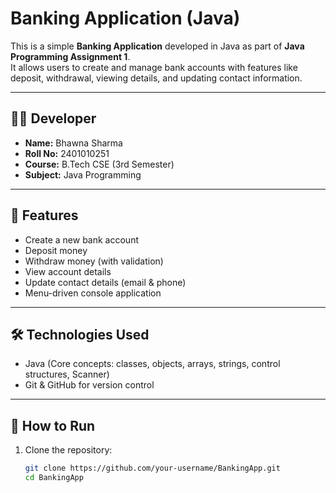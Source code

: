# Banking Application (Java)

This is a simple **Banking Application** developed in Java as part of **Java Programming Assignment 1**.  
It allows users to create and manage bank accounts with features like deposit, withdrawal, viewing details, and updating contact information.

---

## 👩‍💻 Developer
- **Name:** Bhawna Sharma  
- **Roll No:** 2401010251  
- **Course:** B.Tech CSE (3rd Semester)  
- **Subject:** Java Programming  

---

## 📌 Features
- Create a new bank account  
- Deposit money  
- Withdraw money (with validation)  
- View account details  
- Update contact details (email & phone)  
- Menu-driven console application  

---

## 🛠 Technologies Used
- Java (Core concepts: classes, objects, arrays, strings, control structures, Scanner)  
- Git & GitHub for version control  

---

## 🚀 How to Run
1. Clone the repository:
   ```bash
   git clone https://github.com/your-username/BankingApp.git
   cd BankingApp

